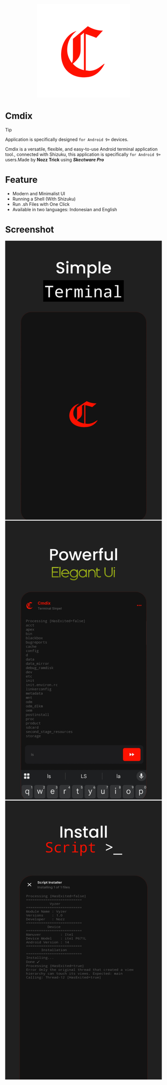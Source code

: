 <div align="center">
  <img src="src/images/cmdix_icon.png" alt="Cmdix Icon App" width="300"/>
</div>

# Cmdix
> [!TIP]
> Application is specifically designed `for Android 9+` devices. 

Cmdix is a versatile, flexible, and easy-to-use Android terminal application tool., connected with Shizuku, this application is specifically `for Android 9+` users.Made by **Nozz Trick** using **_Skectware Pro_**

# Feature
- Modern and Minimalist UI
- Running a Shell (With Shizuku)
- Run .sh Files with One Click
- Available in two languages: Indonesian and English 
  
# Screenshot
![Screen1](src/images/screen1.png)
![Screen2](src/images/screen2.png)
![Screen3](src/images/screen3.png)
